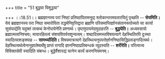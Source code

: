 +++
title = "51 बुद्ध्या विशुद्धया"

+++
।।18.51।। ब्रह्मज्ञानस्य परां निष्ठां प्रतिष्ठापितामनूद्य
श्लोकान्तरमवतारयितुं पृच्छति -- **सेयमिति।** येयं ब्रह्मज्ञानस्य परा
निष्ठा समारोपिता तद्धर्मनिवृत्तिद्वारा ब्रह्मणि
परिसमाप्तिर्ज्ञानसंतानरूपोच्यते सा कार्या सुसंपाद्येति यदुक्तं तत्कथं
केनोपायेनेति प्रश्नार्थः। पृष्टमुपायभेदमुदाहरति -- **बुद्ध्येति।**
अध्यवसायो ब्रह्मात्मत्वनिश्चयः; मायारहितत्वं संशयविपर्ययशून्यत्वम्।
शब्दादिसमस्तविषयत्यागे देहस्थितिरपि दुःस्था स्यादित्याशङ्क्याह --
**सामर्थ्यादिति।** विषयमात्रत्यागे
देहस्थित्यनुपपत्तेर्ज्ञाननिष्ठासिद्धिप्रसङ्गादित्यर्थः।
देहस्थित्यर्थत्वेनानुज्ञातेष्वर्थेषु प्राप्तं रागादि
ज्ञाननिष्ठाप्रतिबन्धकं व्युदस्यति -- **शरीरेति।** परित्यज्य विविक्तसेवी
स्यादिति संबन्धः। बुद्धेर्वैशारद्यं यत्नेन कार्यं करणनियमनम्।
